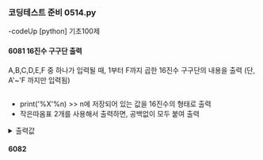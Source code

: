 ### 코딩테스트 준비 0514.py

-codeUp [python] 기초100제

#### 6081 16진수 구구단 출력
A,B,C,D,E,F 중 하나가 입력될 때, 1부터 F까지 곱한 16진수 구구단의 내용을 출력
(단, A'~'F 까지만 입력됨)
```py

```
* print('%X'%n) >> n에 저장되어 있는 값을 16진수의 형태로 출력
* 작은따옴표 2개를 사용해서 출력하면, 공백없이 모두 붙여 출력
<details><summary>출력값</summary>
  입력값 : 
  
  ```py
  
  ```
  
  </details>

#### 6082
